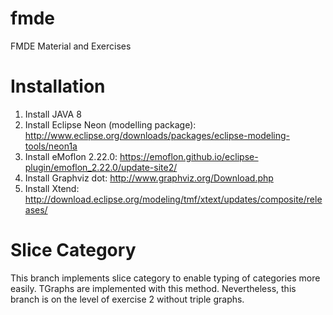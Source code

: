 # fmde
FMDE Material and Exercises

# Installation

1. Install JAVA 8
2. Install Eclipse Neon (modelling package):  http://www.eclipse.org/downloads/packages/eclipse-modeling-tools/neon1a
3. Install eMoflon 2.22.0: https://emoflon.github.io/eclipse-plugin/emoflon_2.22.0/update-site2/
4. Install Graphviz dot:  http://www.graphviz.org/Download.php
5. Install Xtend: http://download.eclipse.org/modeling/tmf/xtext/updates/composite/releases/

# Slice Category

This branch implements slice category to enable typing of categories more easily.
TGraphs are implemented with this method. Nevertheless, this branch is on the level of exercise 2 without triple graphs.
